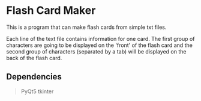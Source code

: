 # Flash Card Maker

This is a program that can make flash cards from simple txt files.

Each line of the text file contains information for one card. The first group of characters are going to be displayed on the 'front' of the flash card and the second group of characters (separated by a tab) will be displayed on the back of the flash card. 

## Dependencies
>PyQt5
>tkinter
